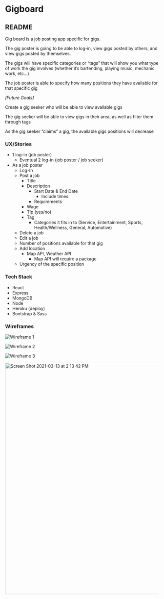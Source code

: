 # Gigboard

## README

Gig board is a job posting app specific for gigs.

The gig poster is going to be able to log-in, view gigs posted by others, and view gigs posted by themselves.

The gigs will have specific categories or “tags” that will show you what type of work the gig involves (whether it’s bartending, playing music, mechanic work, etc…)

The job poster is able to specify how many positions they have available for that specific gig

_[Future Goals]_

Create a gig seeker who will be able to view available gigs

The gig seeker will be able to view gigs in their area, as well as filter them through tags

As the gig seeker “claims” a gig, the available gigs positions will decrease

### UX/Stories

- 1 log-in (job poster)
  - Eventual 2 log-in (job poster / job seeker)
- As a job poster
  - Log-In
  - Post a job
    - Title
    - Description
      - Start Date & End Date
        - Include times
      - Requirements
    - Wage
    - Tip (yes/no)
    - Tag
      - Categories it fits in to (Service, Entertainment, Sports, Health/Wellness, General, Automotive)
  - Delete a job
  - Edit a job
  - Number of positions available for that gig
  - Add location
    - Map API, Weather API
      - Map API will require a package
  - Urgency of the specific position

### Tech Stack

- React
- Express
- MongoDB
- Node
- Heroku (deploy)
- Bootstrap & Sass

### Wireframes

![Wireframe 1](https://media.git.generalassemb.ly/user/32102/files/ed82dc80-83f3-11eb-9ccf-324f1f653936)

![Wireframe 2](https://media.git.generalassemb.ly/user/32102/files/f2e02700-83f3-11eb-916d-28255e49c280)

![Wireframe 3](https://media.git.generalassemb.ly/user/32102/files/f4a9ea80-83f3-11eb-885c-14a6f448d47d)

<img width="755" alt="Screen Shot 2021-03-13 at 2 13 42 PM" src="https://media.git.generalassemb.ly/user/32102/files/f7a4db00-83f3-11eb-89b5-d391660de638">
